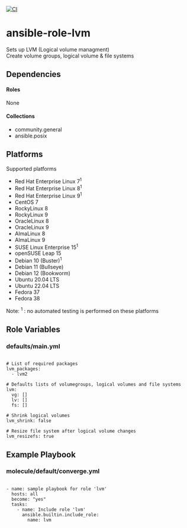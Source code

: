 [![CI](https://github.com/de-it-krachten/ansible-role-lvm/workflows/CI/badge.svg?event=push)](https://github.com/de-it-krachten/ansible-role-lvm/actions?query=workflow%3ACI)


# ansible-role-lvm

Sets up LVM (Logical volume managment)<br>
Create volume groups, logical volume & file systems


## Dependencies

#### Roles
None

#### Collections
- community.general
- ansible.posix

## Platforms

Supported platforms

- Red Hat Enterprise Linux 7<sup>1</sup>
- Red Hat Enterprise Linux 8<sup>1</sup>
- Red Hat Enterprise Linux 9<sup>1</sup>
- CentOS 7
- RockyLinux 8
- RockyLinux 9
- OracleLinux 8
- OracleLinux 9
- AlmaLinux 8
- AlmaLinux 9
- SUSE Linux Enterprise 15<sup>1</sup>
- openSUSE Leap 15
- Debian 10 (Buster)<sup>1</sup>
- Debian 11 (Bullseye)
- Debian 12 (Bookworm)
- Ubuntu 20.04 LTS
- Ubuntu 22.04 LTS
- Fedora 37
- Fedora 38

Note:
<sup>1</sup> : no automated testing is performed on these platforms

## Role Variables
### defaults/main.yml
<pre><code>
# List of required packages
lvm_packages:
  - lvm2

# Defaults lists of volumegroups, logical volumes and file systems
lvm:
  vg: []
  lv: []
  fs: []

# Shrink logical volumes
lvm_shrink: false

# Resize file system after logical volume changes
lvm_resizefs: true
</pre></code>




## Example Playbook
### molecule/default/converge.yml
<pre><code>
- name: sample playbook for role 'lvm'
  hosts: all
  become: "yes"
  tasks:
    - name: Include role 'lvm'
      ansible.builtin.include_role:
        name: lvm
</pre></code>
